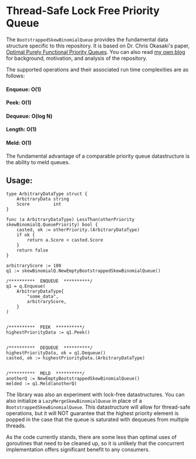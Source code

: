 # Thread-Safe Lock Free Priority Queue

The `BootstrappedSkewBinomialQueue` provides the fundamental data structure specific to this repository. It is based on Dr. Chris Okasaki's paper, [Optimal Purely Functional Priority Queues](http://www.brics.dk/RS/96/37/BRICS-RS-96-37.pdf). You can also read [my own blog](http://scottlobdell.me/2016/09/thread-safe-lock-free-priority-queues-golang/) for background, motivation, and analysis of the repository.

The supported operations and their associated run time complexities are as follows:

#### Enqueue: O(1)
#### Peek: O(1)
#### Dequeue: O(log N)
#### Length: O(1)
#### Meld: O(1)

The fundamental advantage of a comparable priority queue datastructure is the ability to meld queues.


## Usage:
```
type ArbitraryDataType struct {
    ArbitraryData string
    Score         int
}

func (a ArbitraryDataType) LessThan(otherPriority skewBinomialQ.QueuePriority) bool {
	casted, ok := otherPriority.(ArbitraryDataType)
	if ok {
		return a.Score < casted.Score
	}
	return false
}

arbitraryScore := 100
q1 := skewBinomialQ.NewEmptyBootstrappedSkewBinomialQueue()

/**********  ENQUEUE  **********/
q1 = q.Enqueue(
    ArbitraryDataType{
        "some_data",
        arbitraryScore,
    }
)


/**********  PEEK  **********/
highestPriorityData := q1.Peek()


/**********  DEQUEUE  **********/
highestPriorityData, ok = q1.Dequeue()
casted, ok := highestPriorityData.(ArbitraryDataType)


/**********  MELD  **********/
anotherQ := NewEmptyBootstrappedSkewBinomialQueue()
melded := q1.Meld(anotherQ)
```

The library was also an experiment with lock-free datastructures. You can also initialize a `LazyMergeSkewBinomialQueue` in place of a `BootstrappedSkewBinomialQueue`. This datastructure will allow for thread-safe operations, but it will NOT guarantee that the highest priority element is popped in the case that the queue is saturated with dequeues from multiple threads.

As the code currently stands, there are some less than optimal uses of goroutines that need to be cleaned up, so it is unlikely that the concurrent implementation offers significant benefit to any consumers.
